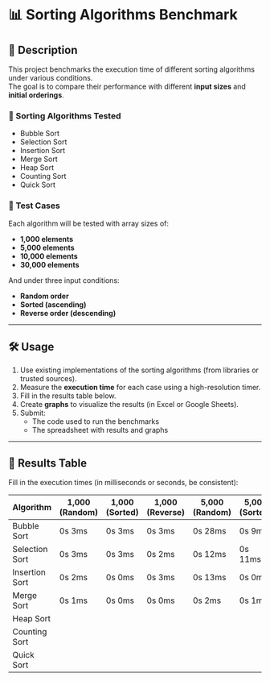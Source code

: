 # 📊 Sorting Algorithms Benchmark

## 📌 Description

This project benchmarks the execution time of different sorting algorithms under various conditions.  
The goal is to compare their performance with different **input sizes** and **initial orderings**.

### 🧠 Sorting Algorithms Tested

- Bubble Sort
- Selection Sort
- Insertion Sort
- Merge Sort
- Heap Sort
- Counting Sort
- Quick Sort

### 🧪 Test Cases

Each algorithm will be tested with array sizes of:

- **1,000 elements**
- **5,000 elements**
- **10,000 elements**
- **30,000 elements**

And under three input conditions:

- **Random order**
- **Sorted (ascending)**
- **Reverse order (descending)**

---

## 🛠️ Usage

1. Use existing implementations of the sorting algorithms (from libraries or trusted sources).
2. Measure the **execution time** for each case using a high-resolution timer.
3. Fill in the results table below.
4. Create **graphs** to visualize the results (in Excel or Google Sheets).
5. Submit:
   - The code used to run the benchmarks
   - The spreadsheet with results and graphs

---

## 📄 Results Table

Fill in the execution times (in milliseconds or seconds, be consistent):

| Algorithm      | 1,000 (Random) | 1,000 (Sorted) | 1,000 (Reverse) | 5,000 (Random) | 5,000 (Sorted) | 5,000 (Reverse) | 10,000 (Random)  | 10,000 (Sorted)  | 10,000 (Reverse)  | 30,000 (Random)  | 30,000 (Sorted)  | 30,000 (Reverse)  |
|----------------|----------------|----------------|-----------------|----------------|----------------|-----------------|------------------|------------------|-------------------|------------------|------------------|-------------------|
| Bubble Sort    |     0s 3ms     |     0s 3ms     |     0s 3ms      |     0s 28ms    |     0s 9ms     |     0s 13ms     |     0s 109ms     |     0s 22ms      |     0s 32ms       |     1s 108ms     |     0s 147ms     |     0s 257ms      |
| Selection Sort |     0s 3ms     |     0s 3ms     |     0s 2ms      |     0s 12ms    |     0s 11ms    |     0s 14ms     |     0s 27ms      |     0s 23ms      |     0s 34ms       |     0s 190ms     |     0s 134ms     |     0s 234ms      |
| Insertion Sort |     0s 2ms     |     0s 0ms     |     0s 3ms      |     0s 13ms    |     0s 0ms     |     0s 22ms     |     0s 44ms      |     0s 1ms       |     0s 77ms       |     0s 325ms     |     0s 1ms       |     0s 723ms      |
| Merge Sort     |     0s 1ms     |     0s 0ms     |     0s 0ms      |     0s 2ms     |     0s 1ms     |     0s 2ms      |     0s 3ms       |     0s 2ms       |     0s 2ms        |     0s 9ms       |     0s 5ms       |     0s 5ms        | 
| Heap Sort      |                |                |                 |                |                |                 |                  |                  |                   |                  |                  |                   |
| Counting Sort  |                |                |                 |                |                |                 |                  |                  |                   |                  |                  |                   |
| Quick Sort     |                |                |                 |                |                |                 |                  |                  |                   |                  |                  |                   |

